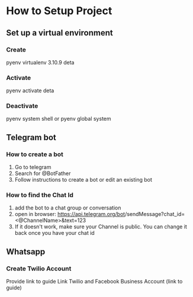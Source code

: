 
# How to Setup Project

## Set up a virtual environment 
### Create
pyenv virtualenv 3.10.9 deta
### Activate
pyenv activate deta
### Deactivate
pyenv system shell
or 
pyenv global system


## Telegram bot
### How to create a bot
 1. Go to telegram
 2. Search for @BotFather
 3. Follow instructions to create a bot or edit an existing bot

### How to find the Chat Id
 1. add the bot to a chat group or conversation
 2. open in browser: https://api.telegram.org/bot<APIToken>/sendMessage?chat_id=<@ChannelName>&text=123
 3. If it doesn't work, make sure your Channel is public. You can change it back once you have your chat id


 ## Whatsapp
 ### Create Twilio Account
 Provide link to guide
 Link Twilio and Facebook Business Account (link to guide)